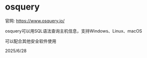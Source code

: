 # osquery

官网: https://www.osquery.io/

osquery可以用SQL语法查询主机信息，支持Windows、Linux、macOS

可以配合其他安全软件使用


2025/6/28
